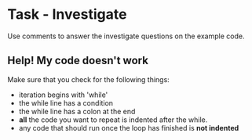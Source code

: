 # Task - Investigate

Use comments to answer the investigate questions on the example code.

## Help! My code doesn't work
Make sure that you check for the following things:

- iteration begins with 'while'
- the while line has a condition
- the while line has a colon at the end 
- **all** the code you want to repeat is indented after the while.
- any code that should run once the loop has finished is **not indented**